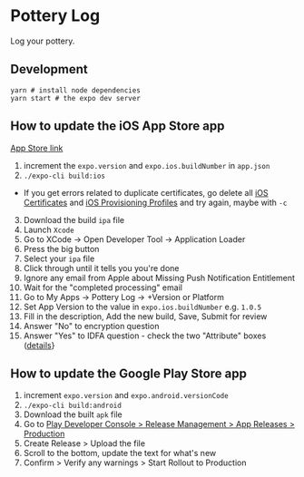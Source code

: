 # Pottery Log

Log your pottery.

## Development

```
yarn # install node dependencies
yarn start # the expo dev server
```

## How to update the iOS App Store app

[App Store link](https://apps.apple.com/us/app/pottery-log/id1457629627)

1. increment the `expo.version` and `expo.ios.buildNumber` in `app.json`
2. `./expo-cli build:ios`

- If you get errors related to duplicate certificates, go delete all [iOS Certificates](https://developer.apple.com/account/ios/certificate/) and [iOS Provisioning Profiles](https://developer.apple.com/account/ios/profile/) and try again, maybe with `-c`

3. Download the build `ipa` file
4. Launch `Xcode`
5. Go to XCode -> Open Developer Tool -> Application Loader
6. Press the big button
7. Select your `ipa` file
8. Click through until it tells you you're done
9. Ignore any email from Apple about Missing Push Notification Entitlement
10. Wait for the "completed processing" email
11. Go to My Apps -> Pottery Log -> +Version or Platform
12. Set App Version to the value in `expo.ios.buildNumber` e.g. `1.0.5`
13. Fill in the description, Add the new build, Save, Submit for review
14. Answer "No" to encryption question
15. Answer "Yes" to IDFA question - check the two "Attribute" boxes ([details](https://docs.expo.io/versions/latest/distribution/app-stores/#ios-specific-guidelines)}

## How to update the Google Play Store app

1. increment `expo.version` and `expo.android.versionCode`
2. `./expo-cli build:android`
3. Download the built `apk` file
4. Go to [Play Developer Console > Release Management > App Releases > Production](https://play.google.com/apps/publish/?account=7386843897399770359#ManageReleaseTrackPlace:p=com.jesskenney.pottery_log&appid=4975800948334149640&releaseTrackId=4699032239426232860)
5. Create Release > Upload the file
6. Scroll to the bottom, update the text for what's new
7. Confirm > Verify any warnings > Start Rollout to Production
